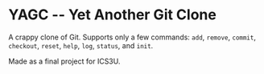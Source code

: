 # YAGC -- Yet Another Git Clone

A crappy clone of Git. Supports only a few commands: `add`, `remove`, `commit`,
`checkout`, `reset`, `help`, `log`, `status`, and `init`.

Made as a final project for ICS3U.
